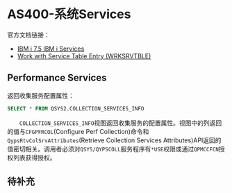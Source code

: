 # AS400-系统Services
官方文档链接：
- [IBM i 7.5 IBM i Services](https://www.ibm.com/docs/en/i/7.5?topic=optimization-i-services)
- [Work with Service Table Entry (WRKSRVTBLE)](https://www.ibm.com/docs/zh/i/7.5?topic=ssw_ibm_i_75/cl/wrksrvtble.html)

## Performance Services
返回收集服务配置属性：
```sql
SELECT * FROM QSYS2.COLLECTION_SERVICES_INFO
```
&#8195;&#8195;`COLLECTION_SERVICES_INFO`视图返回收集服务的配置属性。视图中的列返回的值与`CFGPFRCOL`(Configure Perf Collection)命令和`QypsRtvColSrvAttributes`(Retrieve Collection Services Attributes)API返回的值密切相关。调用者必须对`QSYS/QYPSCOLL`服务程序有`*USE`权限或通过`QPMCCFCN`授权列表获得授权。
## 待补充